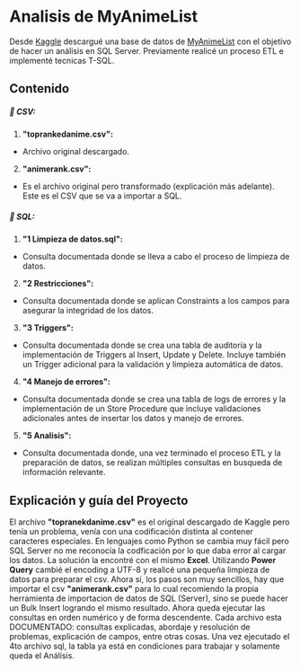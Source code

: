 # Analisis de MyAnimeList
Desde [Kaggle](https://www.kaggle.com/ "Kaggle") descargué una base de datos de [MyAnimeList](https://myanimelist.net/ "MyAnimeList") con el objetivo de hacer un análisis en SQL Server. Previamente realicé un proceso ETL e implementé tecnicas T-SQL.

## Contenido
##### 📄 CSV: 
1.  **"toprankedanime.csv":**
 - Archivo original descargado.
2. **"animerank.csv":**
 - Es el archivo original pero transformado (explicación más adelante). Este es el CSV que se va a importar a SQL.
 
##### 📄 SQL:
1. **"1 Limpieza de datos.sql":**
 - Consulta documentada donde se lleva a cabo el proceso de limpieza de datos.
2. **"2 Restricciones":**
 - Consulta documentada donde se aplican Constraints a los campos para asegurar la integridad de los datos.
3. **"3 Triggers":**
 - Consulta documentada donde se crea una tabla de auditoría y la implementación de Triggers al Insert, Update y Delete. Incluye también un Trigger adicional para la validación y limpieza automática de datos.
4. **"4 Manejo de errores":**
 - Consulta documentada donde se crea una tabla de logs de errores y la implementación de un Store Procedure que incluye validaciones adicionales antes de insertar los datos y manejo de errores.
5. **"5 Analisis":**
 - Consulta documentada donde, una vez terminado el proceso ETL y la preparación de datos, se realizan múltiples consultas en busqueda de información relevante.

## Explicación y guía del Proyecto
El archivo **"topranekdanime.csv"** es el original descargado de Kaggle pero tenía un problema, venía con una codificación distinta al contener caracteres especiales. En lenguajes como Python se cambia muy fácil pero SQL Server no me reconocía la codficación por lo que daba error al cargar los datos.
La solución la encontré con el mismo **Excel**. Utilizando **Power Query** cambié el encoding a UTF-8 y realicé una pequeña limpieza de datos para preparar el csv.
Ahora sí, los pasos son muy sencillos, hay que importar el csv **"animerank.csv"** para lo cual recomiendo la propia herramienta de importacion de datos de SQL (Server), sino se puede hacer un Bulk Insert logrando el mismo resultado.
Ahora queda ejecutar las consultas en orden numérico y de forma descendente. Cada archivo esta DOCUMENTADO: consultas explicadas, abordaje y resolución de problemas, explicación de campos, entre otras cosas. 
Una vez ejecutado el 4to archivo sql, la tabla ya está en condiciones para trabajar y solamente queda el Análisis.